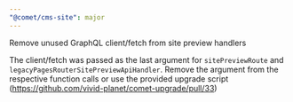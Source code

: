 ```yaml
---
"@comet/cms-site": major
---
```


Remove unused GraphQL client/fetch from site preview handlers

The client/fetch was passed as the last argument for `sitePreviewRoute` and `legacyPagesRouterSitePreviewApiHandler`.
Remove the argument from the respective function calls or use the provided upgrade script (https://github.com/vivid-planet/comet-upgrade/pull/33)
